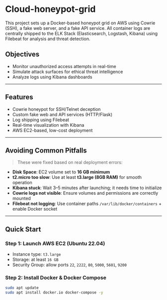 # Cloud-honeypot-grid

This project sets up a Docker-based honeypot grid on AWS using Cowrie (SSH), a fake web server, and a fake API service. All container logs are centrally shipped to the ELK Stack (Elasticsearch, Logstash, Kibana) using Filebeat for analysis and threat detection.

## Objectives

- Monitor unauthorized access attempts in real-time
- Simulate attack surfaces for ethical threat intelligence
- Analyze logs using Kibana dashboards

---

## Features

- Cowrie honeypot for SSH/Telnet deception
- Custom fake web and API services (HTTP/Flask)
- Log shipping using Filebeat
- Real-time visualization with Kibana
- AWS EC2-based, low-cost deployment

---

## Avoiding Common Pitfalls

> These were fixed based on real deployment errors:

- **Disk Space**: EC2 volume set to **16 GB minimum**
- **t2.micro too slow**: Use at least **t3.large (8GB RAM)** for smooth operation
- **Kibana stuck**: Wait 3–5 minutes after launching; it needs time to initialize
- **Cowrie logs not visible**: Ensure volumes and permissions are correctly mounted
- **Filebeat not logging**: Use container paths `/var/lib/docker/containers` + enable Docker socket

---

## Quick Start

### Step 1: Launch AWS EC2 (Ubuntu 22.04)

- Instance type: `t3.large`
- Storage: at least `16 GB`
- Security Group: allow ports `22`, `2222`, `80`, `5000`, `5601`, `9200`

### Step 2: Install Docker & Docker Compose

```bash
sudo apt update
sudo apt install docker.io docker-compose -y
